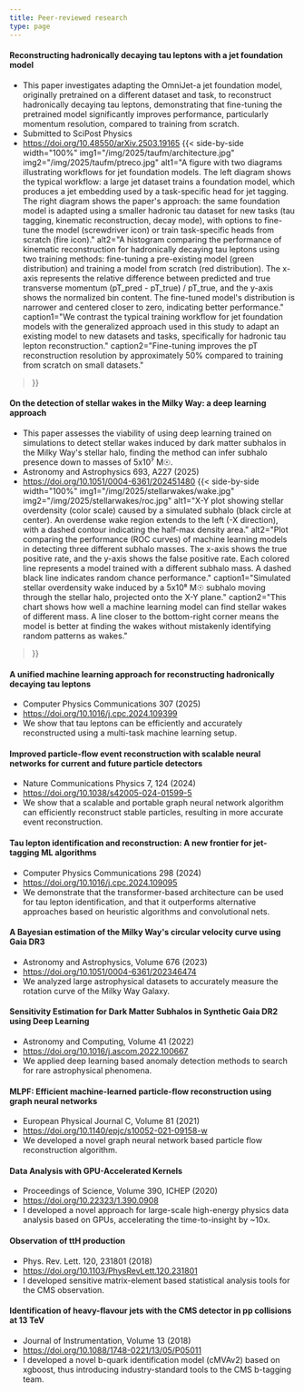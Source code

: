 ```yaml
---
title: Peer-reviewed research
type: page
---
```



#### Reconstructing hadronically decaying tau leptons with a jet foundation model
- This paper investigates adapting the OmniJet-a jet foundation model, originally pretrained on a different dataset and task, to reconstruct hadronically decaying tau leptons, demonstrating that fine-tuning the pretrained model significantly improves performance, particularly momentum resolution, compared to training from scratch.
- Submitted to SciPost Physics
- https://doi.org/10.48550/arXiv.2503.19165
{{< side-by-side 
    width="100%" 
    img1="/img/2025/taufm/architecture.jpg" 
    img2="/img/2025/taufm/ptreco.jpg"
    alt1="A figure with two diagrams illustrating workflows for jet foundation models. The left diagram shows the typical workflow: a large jet dataset trains a foundation model, which produces a jet embedding used by a task-specific head for jet tagging. The right diagram shows the paper's approach: the same foundation model is adapted using a smaller hadronic tau dataset for new tasks (tau tagging, kinematic reconstruction, decay mode), with options to fine-tune the model (screwdriver icon) or train task-specific heads from scratch (fire icon)." 
    alt2="A histogram comparing the performance of kinematic reconstruction for hadronically decaying tau leptons using two training methods: fine-tuning a pre-existing model (green distribution) and training a model from scratch (red distribution). The x-axis represents the relative difference between predicted and true transverse momentum (pT_pred - pT_true) / pT_true, and the y-axis shows the normalized bin content. The fine-tuned model's distribution is narrower and centered closer to zero, indicating better performance."
    caption1="We contrast the typical training workflow for jet foundation models with the generalized approach used in this study to adapt an existing model to new datasets and tasks, specifically for hadronic tau lepton reconstruction." 
    caption2="Fine-tuning improves the pT reconstruction resolution by approximately 50% compared to training from scratch on small datasets." 
>}}

#### On the detection of stellar wakes in the Milky Way: a deep learning approach
- This paper assesses the viability of using deep learning trained on simulations to detect stellar wakes induced by dark matter subhalos in the Milky Way's stellar halo, finding the method can infer subhalo presence down to masses of 5x10⁷ M☉.
- Astronomy and Astrophysics 693, A227 (2025)
- https://doi.org/10.1051/0004-6361/202451480
{{< side-by-side 
    width="100%" 
    img1="/img/2025/stellarwakes/wake.jpg" 
    img2="/img/2025/stellarwakes/roc.jpg"
    alt1="X-Y plot showing stellar overdensity (color scale) caused by a simulated subhalo (black circle at center). An overdense wake region extends to the left (-X direction), with a dashed contour indicating the half-max density area." 
    alt2="Plot comparing the performance (ROC curves) of machine learning models in detecting three different subhalo masses. The x-axis shows the true positive rate, and the y-axis shows the false positive rate. Each colored line represents a model trained with a different subhalo mass. A dashed black line indicates random chance performance."
    caption1="Simulated stellar overdensity wake induced by a 5x10⁸ M☉ subhalo moving through the stellar halo, projected onto the X-Y plane." 
    caption2="This chart shows how well a machine learning model can find stellar wakes of different mass. A line closer to the bottom-right corner means the model is better at finding the wakes without mistakenly identifying random patterns as wakes." 
>}}

#### A unified machine learning approach for reconstructing hadronically decaying tau leptons
- Computer Physics Communications 307 (2025)
- https://doi.org/10.1016/j.cpc.2024.109399
- We show that tau leptons can be efficiently and accurately reconstructed using a multi-task machine learning setup.

#### Improved particle-flow event reconstruction with scalable neural networks for current and future particle detectors
- Nature Communications Physics 7, 124 (2024) 
- https://doi.org/10.1038/s42005-024-01599-5
- We show that a scalable and portable graph neural network algorithm can efficiently reconstruct stable particles, resulting in more accurate event reconstruction.

#### Tau lepton identification and reconstruction: A new frontier for jet-tagging ML algorithms
- Computer Physics Communications 298 (2024)
- https://doi.org/10.1016/j.cpc.2024.109095
- We demonstrate that the transformer-based architecture can be used for tau lepton identification, and that it outperforms alternative approaches based on heuristic algorithms and convolutional nets.

#### A Bayesian estimation of the Milky Way's circular velocity curve using Gaia DR3
- Astronomy and Astrophysics, Volume 676 (2023)
- https://doi.org/10.1051/0004-6361/202346474
- We analyzed large astrophysical datasets to accurately measure the rotation curve of the Milky Way Galaxy.

#### Sensitivity Estimation for Dark Matter Subhalos in Synthetic Gaia DR2 using Deep Learning
- Astronomy and Computing, Volume 41 (2022)
- https://doi.org/10.1016/j.ascom.2022.100667 
- We applied deep learning based anomaly detection methods to search for rare astrophysical phenomena.

#### MLPF: Efficient machine-learned particle-flow reconstruction using graph neural networks
- European Physical Journal C, Volume 81 (2021)
- https://doi.org/10.1140/epjc/s10052-021-09158-w
- We developed a novel graph neural network based particle flow reconstruction algorithm.

#### Data Analysis with GPU-Accelerated Kernels
- Proceedings of Science, Volume 390, ICHEP (2020)
- https://doi.org/10.22323/1.390.0908
- I developed a novel approach for large-scale high-energy physics data analysis based on GPUs, accelerating the time-to-insight by ~10x.

#### Observation of ttH production
- Phys. Rev. Lett. 120, 231801 (2018)
- https://doi.org/10.1103/PhysRevLett.120.231801
- I developed sensitive matrix-element based statistical analysis tools for the CMS observation.

#### Identification of heavy-flavour jets with the CMS detector in pp collisions at 13 TeV
- Journal of Instrumentation, Volume 13 (2018)
- https://doi.org/10.1088/1748-0221/13/05/P05011
- I developed a novel b-quark identification model (cMVAv2) based on xgboost, thus introducing industry-standard tools to the CMS b-tagging team.
